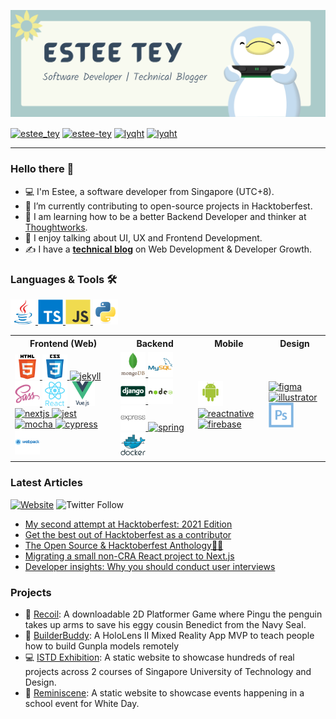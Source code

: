![Hi there! I'm Estee Tey, a Software Developer & Technical Blogger!](cover.png)

<p align="left">
<a href="https://twitter.com/estee_tey" target="blank"><img align="center" src="https://raw.githubusercontent.com/rahuldkjain/github-profile-readme-generator/master/src/images/icons/Social/twitter.svg" alt="estee_tey" height="30" width="40" /></a>
<a href="https://linkedin.com/in/estee-tey" target="blank"><img align="center" src="https://raw.githubusercontent.com/rahuldkjain/github-profile-readme-generator/master/src/images/icons/Social/linked-in-alt.svg" alt="estee-tey" height="30" width="40" /></a>
<a href="https://dev.to/lyqht" target="blank"><img align="center" src="https://cdn.jsdelivr.net/npm/simple-icons@v5/icons/devdotto.svg" alt="lyqht" height="30" width="40" /></a>
<a href="https://community.codenewbie.org/lyqht" target="blank"><img align="center" src="https://cdn.jsdelivr.net/npm/simple-icons@v5/icons/codenewbie.svg" alt="lyqht" height="30" width="40" /></a>
</p>

---

### Hello there 👋

- 💻 I'm Estee, a software developer from Singapore (UTC+8).
- 🔭 I’m currently contributing to open-source projects in Hacktoberfest.
- 🌱 I am learning how to be a better Backend Developer and thinker at [Thoughtworks](https://www.thoughtworks.com/).
- 🧡 I enjoy talking about UI, UX and Frontend Development.
- ✍️ I have a [**technical blog**](https://esteetey.dev/) on Web Development & Developer Growth.

### Languages & Tools 🛠

<a href="https://www.java.com" target="_blank"><img src="https://raw.githubusercontent.com/devicons/devicon/master/icons/java/java-original.svg" alt="java" width="40" height="40"/> </a>
<a href="https://www.typescriptlang.org/" target="_blank"> <img src="https://raw.githubusercontent.com/devicons/devicon/master/icons/typescript/typescript-original.svg" alt="typescript" width="40" height="40"/> </a>
<a href="https://developer.mozilla.org/en-US/docs/Web/JavaScript" target="_blank"> <img src="https://raw.githubusercontent.com/devicons/devicon/master/icons/javascript/javascript-original.svg" alt="javascript" width="40" height="40"/> </a>
<a href="https://www.python.org" target="_blank"> <img src="https://raw.githubusercontent.com/devicons/devicon/master/icons/python/python-original.svg" alt="python" width="40" height="40"/></a>

<table>
  <tr>
    <th>Frontend (Web)</th>
    <th>Backend</th>
    <th>Mobile</th>
    <th>Design</th>
  </tr>
  <tr>
    <td>
        <a href="https://www.w3.org/html/" target="_blank"> <img src="https://raw.githubusercontent.com/devicons/devicon/master/icons/html5/html5-original-wordmark.svg" alt="html5" width="40" height="40"/> </a>
        <a href="https://www.w3schools.com/css/" target="_blank"> <img src="https://raw.githubusercontent.com/devicons/devicon/master/icons/css3/css3-original-wordmark.svg" alt="css3" width="40" height="40"/> </a>
        <a href="https://jekyllrb.com/" target="_blank"> <img src="https://www.vectorlogo.zone/logos/jekyllrb/jekyllrb-icon.svg" alt="jekyll" width="40" height="40"/> </a>
        <a href="https://sass-lang.com" target="_blank"> <img src="https://raw.githubusercontent.com/devicons/devicon/master/icons/sass/sass-original.svg" alt="sass" width="40" height="40"/> </a>
        <a href="https://reactjs.org/" target="_blank"> <img src="https://raw.githubusercontent.com/devicons/devicon/master/icons/react/react-original-wordmark.svg" alt="react" width="40" height="40"/> </a>
        <a href="https://vuejs.org/" target="_blank"> <img src="https://raw.githubusercontent.com/devicons/devicon/master/icons/vuejs/vuejs-original-wordmark.svg" alt="vuejs" width="40" height="40"/> </a>
        <a href="https://nextjs.org/" target="_blank"> <img src="https://cdn.worldvectorlogo.com/logos/nextjs-3.svg" alt="nextjs" width="40" height="40"/> </a>
        <a href="https://jestjs.io" target="_blank"> <img src="https://www.vectorlogo.zone/logos/jestjsio/jestjsio-icon.svg" alt="jest" width="40" height="40"/> </a> <a href="https://mochajs.org" target="_blank"> <img src="https://www.vectorlogo.zone/logos/mochajs/mochajs-icon.svg" alt="mocha" width="40" height="40"/> </a>
        <a href="https://www.cypress.io" target="_blank"> <img src="https://raw.githubusercontent.com/simple-icons/simple-icons/6e46ec1fc23b60c8fd0d2f2ff46db82e16dbd75f/icons/cypress.svg" alt="cypress" width="40" height="40"/> </a>
        <a href="https://webpack.js.org" target="_blank"> <img src="https://raw.githubusercontent.com/devicons/devicon/d00d0969292a6569d45b06d3f350f463a0107b0d/icons/webpack/webpack-original-wordmark.svg" alt="webpack" width="40" height="40"/> </a>
    </td>
    <td>
        <a href="https://www.mongodb.com/" target="_blank"> <img src="https://raw.githubusercontent.com/devicons/devicon/master/icons/mongodb/mongodb-original-wordmark.svg" alt="mongodb" width="40" height="40"/> </a>
        <a href="https://www.mysql.com/" target="_blank"> <img src="https://raw.githubusercontent.com/devicons/devicon/master/icons/mysql/mysql-original-wordmark.svg" alt="mysql" width="40" height="40"/> </a>
        <a href="https://www.djangoproject.com/" target="_blank"> <img src="https://raw.githubusercontent.com/devicons/devicon/master/icons/django/django-original.svg" alt="django" width="40" height="40"/> </a>
        <a href="https://nodejs.org" target="_blank"> <img src="https://raw.githubusercontent.com/devicons/devicon/master/icons/nodejs/nodejs-original-wordmark.svg" alt="nodejs" width="40" height="40"/> </a>
        <a href="https://expressjs.com" target="_blank"> <img src="https://raw.githubusercontent.com/devicons/devicon/master/icons/express/express-original-wordmark.svg" alt="express" width="40" height="40"/> </a>
        <a href="https://spring.io/" target="_blank"> <img src="https://www.vectorlogo.zone/logos/springio/springio-icon.svg" alt="spring" width="40" height="40"/> </a>
        <a href="https://www.docker.com/" target="_blank"> <img src="https://raw.githubusercontent.com/devicons/devicon/master/icons/docker/docker-original-wordmark.svg" alt="docker" width="40" height="40"/> </a>
    </td>
    <td>
        <a href="https://developer.android.com" target="_blank"> <img src="https://raw.githubusercontent.com/devicons/devicon/master/icons/android/android-original-wordmark.svg" alt="android" width="40" height="40"/></a>
        <a href="https://reactnative.dev/" target="_blank"> <img src="https://reactnative.dev/img/header_logo.svg" alt="reactnative" width="40" height="40"/> </a>
        <a href="https://firebase.google.com/" target="_blank"> <img src="https://www.vectorlogo.zone/logos/firebase/firebase-icon.svg" alt="firebase" width="40" height="40"/> </a>
    </td>
    <td>
        <a href="https://www.figma.com/" target="_blank"> <img src="https://www.vectorlogo.zone/logos/figma/figma-icon.svg" alt="figma" width="40" height="40"/> </a>
         <a href="https://www.adobe.com/in/products/illustrator.html" target="_blank"> <img src="https://www.vectorlogo.zone/logos/adobe_illustrator/adobe_illustrator-icon.svg" alt="illustrator" width="40" height="40"/> </a>
         <a href="https://www.photoshop.com/en" target="_blank"> <img src="https://raw.githubusercontent.com/devicons/devicon/master/icons/photoshop/photoshop-line.svg" alt="photoshop" width="40" height="40"/> </a>
    </td>
  </tr>
</table>

<!-- <a href="https://appwrite.io" target="_blank"> <img src="https://www.vectorlogo.zone/logos/appwriteio/appwriteio-icon.svg" alt="appwrite" width="40" height="40"/> </a>  -->

### Latest Articles 

[![Website](https://img.shields.io/website?label=technical%20blog📝&up_color=%23abcbca&up_message=15%20articles&url=https%3A%2F%2Festeetey.dev)](https://esteetey.dev)
![Twitter Follow](https://img.shields.io/twitter/follow/estee_tey?style=social)

<!-- BLOGPOST:START -->
- [My second attempt at Hacktoberfest: 2021 Edition](https://esteetey.dev/my-second-attempt-at-hacktoberfest-2021-edition)
- [Get the best out of Hacktoberfest as a contributor](https://esteetey.dev/hacktoberfest-newbie-contributor-guide)
- [The Open Source & Hacktoberfest Anthology🌻🔖](https://esteetey.dev/the-open-source-and-hacktoberfest-anthology)
- [Migrating a small non-CRA React project to Next.js](https://esteetey.dev/migrating-a-simple-non-cra-react-project-to-nextjs)
- [Developer insights: Why you should conduct user interviews](https://esteetey.dev/developer-insights-why-you-should-conduct-user-interviews)
<!-- BLOGPOST:END -->

### Projects

- 🔫 [Recoil](https://github.com/lyqht/Recoil): A downloadable 2D Platformer Game where Pingu the penguin takes up arms to save his eggy cousin Benedict from the Navy Seal.
- 🤖 [BuilderBuddy](https://github.com/lyqht/builderbuddy): A HoloLens II Mixed Reality App MVP to teach people how to build Gunpla models remotely
- 💻 [ISTD Exhibition](https://github.com/lyqht/istd-1d-exhibition-2020): A static website to showcase hundreds of real projects across 2 courses of Singapore University of Technology and Design.
- 🤍 [Reminiscene](https://github.com/lyqht/Reminiscence): A static website to showcase events happening in a school event for White Day.
